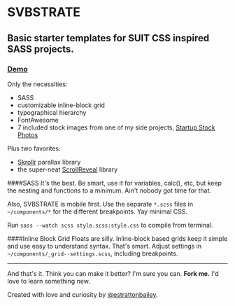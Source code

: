 # SVBSTRATE

## Basic starter templates for SUIT CSS inspired SASS projects.

### [Demo](http://svbstrate.io)

Only the necessities:
- SASS
- customizable inline-block grid
- typographical hierarchy
- FontAwesome
- 7 included stock images from one of my side projects, [Startup Stock Photos](http://startupstockphotos.com)

Plus two favorites:
- [Skrollr](https://github.com/Prinzhorn/skrollr) parallax library
- the super-neat [ScrollReveal](https://github.com/julianlloyd/scrollReveal.js) library

####SASS
It's the best. Be smart, use it for variables, calc(), etc, but keep the nesting and functions to a minimum. Ain't nobody got time for that.

Also, SVBSTRATE is mobile first. Use the separate ```*.scss``` files in ```~/components/*``` for the different breakpoints. Yay minimal CSS.

Run ```sass --watch scss style.scss:style.css``` to compile from terminal.

####Inline Block Grid
Floats are silly. Inline-block based grids keep it simple and use easy to understand syntax. That's smart. Adjust settings in ```~/components/_grid--settings.scss```, including breakpoints.

* * *
And that's it. Think you can make it better? I'm sure you can. **Fork me.** I'd love to learn something new.

Created with love and curiosity by [@estrattonbailey](http://twitter.com/estrattonbailey).
